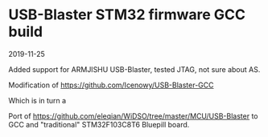 USB-Blaster STM32 firmware GCC build
================================================

2019-11-25

Added support for ARMJISHU USB-Blaster, tested JTAG, not sure about AS.


Modification of https://github.com/Icenowy/USB-Blaster-GCC

Which is in turn a

Port of https://github.com/eleqian/WiDSO/tree/master/MCU/USB-Blaster to GCC and "traditional" STM32F103C8T6 Bluepill board.
